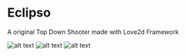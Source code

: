 # Eclipso

A original Top Down Shooter made with Love2d Framework

![alt text](https://img.shields.io/badge/Love-11.2-ff69b4.svg) ![alt text](https://img.shields.io/badge/Qt-5.12.3-brightgreen.svg) ![alt text](https://img.shields.io/badge/Status-Beta%203.0-orange.svg)
